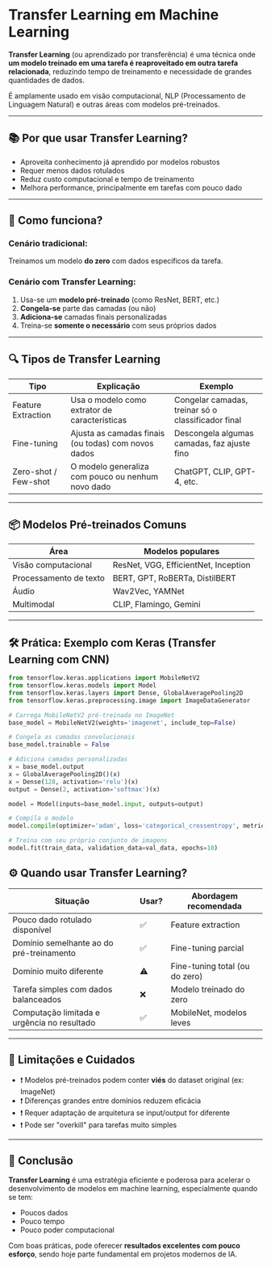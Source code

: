 # Transfer Learning em Machine Learning

**Transfer Learning** (ou aprendizado por transferência) é uma técnica onde **um modelo treinado em uma tarefa é reaproveitado em outra tarefa relacionada**, reduzindo tempo de treinamento e necessidade de grandes quantidades de dados.

É amplamente usado em visão computacional, NLP (Processamento de Linguagem Natural) e outras áreas com modelos pré-treinados.

---

## 📚 Por que usar Transfer Learning?

- Aproveita conhecimento já aprendido por modelos robustos
- Requer menos dados rotulados
- Reduz custo computacional e tempo de treinamento
- Melhora performance, principalmente em tarefas com pouco dado

---

## 🧠 Como funciona?

### Cenário tradicional:
Treinamos um modelo **do zero** com dados específicos da tarefa.

### Cenário com Transfer Learning:
1. Usa-se um **modelo pré-treinado** (como ResNet, BERT, etc.)
2. **Congela-se** parte das camadas (ou não)
3. **Adiciona-se** camadas finais personalizadas
4. Treina-se **somente o necessário** com seus próprios dados

---

## 🔍 Tipos de Transfer Learning

| Tipo                    | Explicação                                               | Exemplo                                  |
|-------------------------|-----------------------------------------------------------|-------------------------------------------|
| Feature Extraction      | Usa o modelo como extrator de características            | Congelar camadas, treinar só o classificador final |
| Fine-tuning             | Ajusta as camadas finais (ou todas) com novos dados       | Descongela algumas camadas, faz ajuste fino |
| Zero-shot / Few-shot    | O modelo generaliza com pouco ou nenhum novo dado         | ChatGPT, CLIP, GPT-4, etc.                 |

---

## 📦 Modelos Pré-treinados Comuns

| Área                     | Modelos populares                        |
|--------------------------|-------------------------------------------|
| Visão computacional      | ResNet, VGG, EfficientNet, Inception     |
| Processamento de texto   | BERT, GPT, RoBERTa, DistilBERT           |
| Áudio                    | Wav2Vec, YAMNet                          |
| Multimodal               | CLIP, Flamingo, Gemini                   |

---

## 🛠️ Prática: Exemplo com Keras (Transfer Learning com CNN)

```python
from tensorflow.keras.applications import MobileNetV2
from tensorflow.keras.models import Model
from tensorflow.keras.layers import Dense, GlobalAveragePooling2D
from tensorflow.keras.preprocessing.image import ImageDataGenerator

# Carrega MobileNetV2 pré-treinada no ImageNet
base_model = MobileNetV2(weights='imagenet', include_top=False)

# Congela as camadas convolucionais
base_model.trainable = False

# Adiciona camadas personalizadas
x = base_model.output
x = GlobalAveragePooling2D()(x)
x = Dense(128, activation='relu')(x)
output = Dense(2, activation='softmax')(x)

model = Model(inputs=base_model.input, outputs=output)

# Compila o modelo
model.compile(optimizer='adam', loss='categorical_crossentropy', metrics=['accuracy'])

# Treina com seu próprio conjunto de imagens
model.fit(train_data, validation_data=val_data, epochs=10)
```

## ⚙️ Quando usar Transfer Learning?

| Situação                                        | Usar? | Abordagem recomendada     |
|--------------------------------------------------|-------|----------------------------|
| Pouco dado rotulado disponível                   | ✅     | Feature extraction         |
| Domínio semelhante ao do pré-treinamento         | ✅     | Fine-tuning parcial        |
| Domínio muito diferente                          | ⚠️     | Fine-tuning total (ou do zero) |
| Tarefa simples com dados balanceados             | ❌     | Modelo treinado do zero    |
| Computação limitada e urgência no resultado      | ✅     | MobileNet, modelos leves   |

---

## 🚧 Limitações e Cuidados

- ❗ Modelos pré-treinados podem conter **viés** do dataset original (ex: ImageNet)
- ❗ Diferenças grandes entre domínios reduzem eficácia
- ❗ Requer adaptação de arquitetura se input/output for diferente
- ❗ Pode ser "overkill" para tarefas muito simples

---

## 📌 Conclusão

**Transfer Learning** é uma estratégia eficiente e poderosa para acelerar o desenvolvimento de modelos em machine learning, especialmente quando se tem:

- Poucos dados
- Pouco tempo
- Pouco poder computacional

Com boas práticas, pode oferecer **resultados excelentes com pouco esforço**, sendo hoje parte fundamental em projetos modernos de IA.